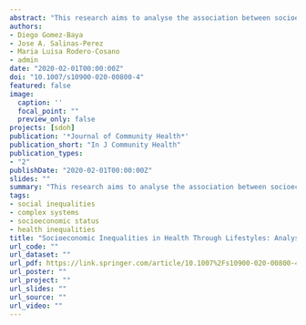 ```yaml
---
abstract: "This research aims to analyse the association between socioeconomic status (SES) and self-rated health (SRH) through its relationship with lifestyle factors, as well as examining these effects stratified by gender and age groups. A cross-sectional study was performed with a representative sample from Andalusia (Southern Spain) composed of 1200 adults. The study analysed several variables related to lifestyle (healthy diet, physical activity and tobacco and alcohol consumption) and SES (education and income), along with SRH. The joint effects of SRH and the set of variables were studied by using a hierarchical linear regression analysis. Later a path analysis was carried out to test the impact of gender and age group on these associations. The results show that a better SRH was reported by men with lower age, higher SES, more frequent physical activity, healthy diet, and lower alcohol use compared with their counterparts. Income was directly related to better SRH through more physical activity, a healthier diet and less alcohol consumption. SES had a greater positive relationship with women’s health than with men’s health. In addition, a greater explained variance in SRH was observed in older women based on SES and lifestyle factors. Our findings provide some cross-sectional evidence of the social inequalities in health mediated through lifestyle factors, with gender and age differences. Therefore, socioeconomic inequalities should be addressed by public and social policies considering the gender and age gaps."
authors:
- Diego Gomez-Baya
- Jose A. Salinas-Perez
- Maria Luisa Rodero-Cosano
- admin
date: "2020-02-01T00:00:00Z"
doi: "10.1007/s10900-020-00800-4"
featured: false
image:
  caption: ''
  focal_point: ""
  preview_only: false
projects: [sdoh]
publication: '*Journal of Community Health*'
publication_short: "In J Community Health"
publication_types:
- "2"
publishDate: "2020-02-01T00:00:00Z"
slides: ""
summary: "This research aims to analyse the association between socioeconomic status (SES) and self-rated health (SRH) through its relationship with lifestyle factors, as well as examining these effects stratified by gender and age groups."
tags:
- social inequalities
- complex systems
- socioeconomic status
- health inequalities
title: "Socioeconomic Inequalities in Health Through Lifestyles: Analysing Gender and Age Differences in Andalusia, Spain"
url_code: ""
url_dataset: ""
url_pdf: https://link.springer.com/article/10.1007%2Fs10900-020-00800-4
url_poster: ""
url_project: ""
url_slides: ""
url_source: ""
url_video: ""
---
```

